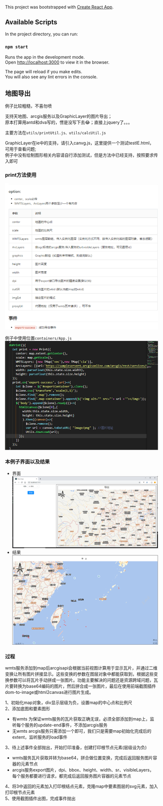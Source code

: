 This project was bootstrapped with [Create React App](https://github.com/facebook/create-react-app).

## Available Scripts

In the project directory, you can run:

### `npm start`

Runs the app in the development mode.<br>
Open [http://localhost:3000](http://localhost:3000) to view it in the browser.

The page will reload if you make edits.<br>
You will also see any lint errors in the console.


## 地图导出

例子比较粗糙，不喜勿喷

支持天地图、arcgis服务以及GraphicLayer的图片导出；   
原本打算用antd和dva写的，愣是没写下去😂；直接上jquery了。。。

主要方法在`utils/printUtil.js、utils/calcUtil.js`

GraphicLayer在ie中的支持，请引入canvg.js，这里提供一个测试testIE.html，可用于查看问题;  
例子中没有绘制图形相关内容请自行添加测试，但是方法中已经支持，按照要求传入即可

### print方法使用
![image](.images/20181224223058.png)

例子中使用位置`containers/App.js`
![image](.images/20181224223439.png)

### 本例子界面以及结果

- 界面    
![界面](.images/20181224223843.png)
- 结果  
![结果](.images/1545660031009.png)

### 过程

wmts服务添加到map后arcgisapi会根据当前视图计算用于显示瓦片，并通过二维变换让所有图片拼接显示。这些变换的参数在图层对象中都能获取到，根据这些变换参数可以将瓦片手动拼成一张图片。功能主要解决的问题还是资源跨域问题，瓦片要转换为base64编码的图片，然后拼合成一张图片，最后在使用前端截图插件dom-to-image或html2canvas进行图片生成。

1、初始化map对象，div显示层级为负，设置map的中心点和比例尺  
2、添加底图和要素图形   

- 有wmts
为保证wmts服务的瓦片获取正确无误，必须全部添加到map上，监听每个服务的update-end事件，不添加arcgis服务
- 无wmts
arcgis服务只需添加一个即可，我们只是需要map初始化完成后的extent，监听服务的load事件

3、待上述事件全部抛出，开始打印准备，创建打印根节点元素(层级设为负)   

- wmts服务瓦片获取并转为base64，拼合做位置变换，完成后返回服务图片容器的元素节点
- arcgis服务export图片，dpi、bbox、height、width、sr、visibleLayers，每个服务都要进行请求，都完成后返回服务图片容器的元素节点

4、将3中返回的元素加入打印根结点元素，克隆map中要素图层的svg元素，加入打印根节点元素  
5、使用截图插件出图，完成事件抛出
